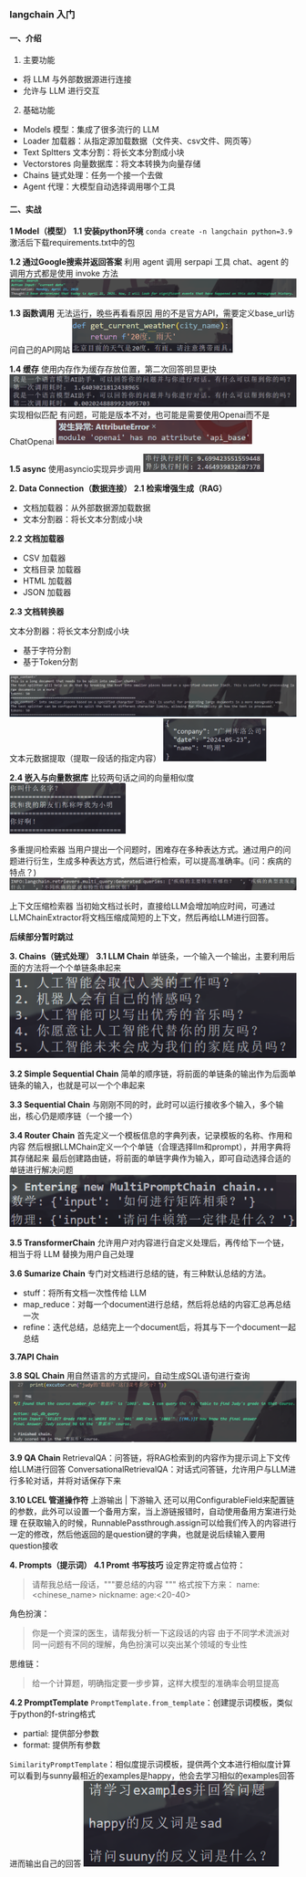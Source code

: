 ### langchain 入门

#### 一、介绍
1. 主要功能
- 将 LLM 与外部数据源进行连接
- 允许与 LLM 进行交互
2. 基础功能
- Models 模型：集成了很多流行的 LLM
- Loader 加载器：从指定源加载数据（文件夹、csv文件、网页等）
- Text Spltters 文本分割：将长文本分割成小块
- Vectorstores 向量数据库：将文本转换为向量存储
- Chains 链式处理：任务一个接一个去做
- Agent 代理：大模型自动选择调用哪个工具

#### 二、实战 
**1 Model（模型）**
**1.1 安装python环境**
`conda create -n langchain python=3.9`
激活后下载requirements.txt中的包

**1.2 通过Google搜索并返回答案**
利用 agent 调用 serpapi 工具
chat、agent 的调用方式都是使用 invoke 方法
![serpapi](images/serpapi.png)

**1.3 函数调用**
无法运行，晚些再看看原因
用的不是官方API，需要定义base_url访问自己的API网站
<img src="images/function_call.png" alt="function_call" style="zoom:50%;" />

**1.4 缓存**
使用内存作为缓存存放位置，第二次回答明显更快
<img src="images/cache1.png" alt="cache" style="zoom:67%;" />
实现相似匹配
有问题，可能是版本不对，也可能是需要使用Openai而不是ChatOpenai
<img src="images/cache2.png" alt="cache" style="zoom:50%;" />

**1.5 async**
使用asyncio实现异步调用
<img src="images/async.png" alt="async" style="zoom:50%;" />

**2. Data Connection（数据连接）**
**2.1 检索增强生成（RAG）**
- 文档加载器：从外部数据源加载数据
- 文本分割器：将长文本分割成小块

**2.2 文档加载器**
- CSV 加载器
- 文档目录 加载器
- HTML 加载器
- JSON 加载器

**2.3 文档转换器**

文本分割器：将长文本分割成小块
- 基于字符分割
- 基于Token分割

![splitter](images/splitter.png)
文本元数据提取（提取一段话的指定内容）
<img src="images/Property.png" alt="Property" style="zoom:50%;" />

**2.4 嵌入与向量数据库**
比较两句话之间的向量相似度
<img src="images/Embedding.png" alt="Embedding" style="zoom:50%;" />

多重提问检索器
当用户提出一个问题时，困难存在多种表达方式。通过用户的问题进行衍生，生成多种表达方式，然后进行检索，可以提高准确率。(问：疾病的特点？)
![multiquery](images/multiquery.png)

上下文压缩检索器
当初始文档过长时，直接给LLM会增加响应时间，可通过LLMChainExtractor将文档压缩成简短的上下文，然后再给LLM进行回答。

**后续部分暂时跳过**

**3. Chains（链式处理）**
**3.1 LLM Chain**
单链条，一个输入一个输出，主要利用后面的方法将一个个单链条串起来
![LLMChain](images/LLMChain.png)

**3.2 Simple Sequential Chain**
简单的顺序链，将前面的单链条的输出作为后面单链条的输入，也就是可以一个个串起来

**3.3 Sequential Chain**
与刚刚不同的时，此时可以运行接收多个输入，多个输出，核心仍是顺序链（一个接一个）

**3.4 Router Chain**
首先定义一个模板信息的字典列表，记录模板的名称、作用和内容
然后根据LLMChain定义一个个单链（合理选择llm和prompt），并用字典将其存储起来
最后创建路由链，将前面的单链字典作为输入，即可自动选择合适的单链进行解决问题
![RouterChain](images/RouterChain.png)

**3.5 TransformerChain**
允许用户对内容进行自定义处理后，再传给下一个链，相当于将 LLM 替换为用户自己处理

**3.6 Sumarize Chain**
专门对文档进行总结的链，有三种默认总结的方法。
- stuff：将所有文档一次性传给 LLM
- map_reduce：对每一个document进行总结，然后将总结的内容汇总再总结一次
- refine：迭代总结，总结完上一个document后，将其与下一个document一起总结

**3.7API Chain**

**3.8 SQL Chain**
用自然语言的方式提问，自动生成SQL语句进行查询
![SQLChain](images/SQLChain.png)

**3.9 QA Chain**
RetrievalQA：问答链，将RAG检索到的内容作为提示词上下文传给LLM进行回答
ConversationalRetrievalQA：对话式问答链，允许用户与LLM进行多轮对话，并将对话保存下来

**3.10 LCEL 管道操作符**
上游输出 | 下游输入
还可以用ConfigurableField来配置链的参数，此外可以设置一个备用方案，当上游链报错时，自动使用备用方案进行处理
在获取输入的时候，RunnablePassthrough.assign可以给我们传入的内容进行一定的修改，然后他返回的是question键的字典，也就是说后续输入要用question接收

**4. Prompts（提示词）**
**4.1 Promt 书写技巧**
设定界定符或占位符：
> 请帮我总结一段话，"""要总结的内容 """
> 格式按下方来：
> name:<chinese_name>
> nickname:<nickname>
> age:<20-40>

角色扮演：
> 你是一个资深的医生，请帮我分析一下这段话的内容
> 由于不同学术流派对同一问题有不同的理解，角色扮演可以突出某个领域的专业性

思维链：
> 给一个计算题，明确指定要一步步算，这样大模型的准确率会明显提高

**4.2 PromptTemplate**
`PromptTemplate.from_template`：创建提示词模板，类似于python的f-string格式
- partial: 提供部分参数
- format: 提供所有参数

`SimilarityPromptTemplate`：相似度提示词模板，提供两个文本进行相似度计算
可以看到与sunny最相近的examples是happy，他会去学习相似的examples回答进而输出自己的回答
![Similarity](images/Similarity.png)